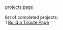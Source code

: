 [projects page](https://learn.freecodecamp.org/responsive-web-design/responsive-web-design-projects/)
<br>
<br>
list of completed projects:
<br>
1 [Build a Tribute Page](https://codepen.io/krayevska/full/MqQNPJ/)
